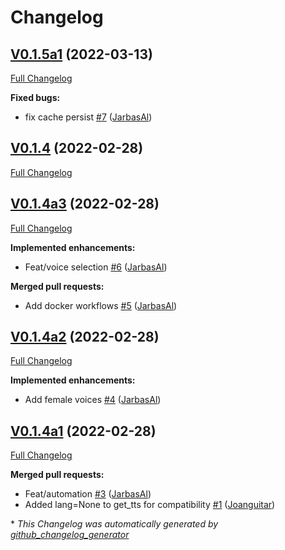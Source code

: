 # Changelog

## [V0.1.5a1](https://github.com/OpenVoiceOS/ovos-tts-plugin-mimic2/tree/V0.1.5a1) (2022-03-13)

[Full Changelog](https://github.com/OpenVoiceOS/ovos-tts-plugin-mimic2/compare/V0.1.4...V0.1.5a1)

**Fixed bugs:**

- fix cache persist [\#7](https://github.com/OpenVoiceOS/ovos-tts-plugin-mimic2/pull/7) ([JarbasAl](https://github.com/JarbasAl))

## [V0.1.4](https://github.com/OpenVoiceOS/ovos-tts-plugin-mimic2/tree/V0.1.4) (2022-02-28)

[Full Changelog](https://github.com/OpenVoiceOS/ovos-tts-plugin-mimic2/compare/V0.1.4a3...V0.1.4)

## [V0.1.4a3](https://github.com/OpenVoiceOS/ovos-tts-plugin-mimic2/tree/V0.1.4a3) (2022-02-28)

[Full Changelog](https://github.com/OpenVoiceOS/ovos-tts-plugin-mimic2/compare/V0.1.4a2...V0.1.4a3)

**Implemented enhancements:**

- Feat/voice selection [\#6](https://github.com/OpenVoiceOS/ovos-tts-plugin-mimic2/pull/6) ([JarbasAl](https://github.com/JarbasAl))

**Merged pull requests:**

- Add docker workflows [\#5](https://github.com/OpenVoiceOS/ovos-tts-plugin-mimic2/pull/5) ([JarbasAl](https://github.com/JarbasAl))

## [V0.1.4a2](https://github.com/OpenVoiceOS/ovos-tts-plugin-mimic2/tree/V0.1.4a2) (2022-02-28)

[Full Changelog](https://github.com/OpenVoiceOS/ovos-tts-plugin-mimic2/compare/V0.1.4a1...V0.1.4a2)

**Implemented enhancements:**

- Add female voices [\#4](https://github.com/OpenVoiceOS/ovos-tts-plugin-mimic2/pull/4) ([JarbasAl](https://github.com/JarbasAl))

## [V0.1.4a1](https://github.com/OpenVoiceOS/ovos-tts-plugin-mimic2/tree/V0.1.4a1) (2022-02-28)

[Full Changelog](https://github.com/OpenVoiceOS/ovos-tts-plugin-mimic2/compare/06f6a8aa6037ede0ae685c4ca0477fd5a6f6cba7...V0.1.4a1)

**Merged pull requests:**

- Feat/automation [\#3](https://github.com/OpenVoiceOS/ovos-tts-plugin-mimic2/pull/3) ([JarbasAl](https://github.com/JarbasAl))
- Added lang=None to get\_tts for compatibility [\#1](https://github.com/OpenVoiceOS/ovos-tts-plugin-mimic2/pull/1) ([Joanguitar](https://github.com/Joanguitar))



\* *This Changelog was automatically generated by [github_changelog_generator](https://github.com/github-changelog-generator/github-changelog-generator)*
